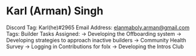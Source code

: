 # Karl (Arman) Singh

Discord Tag: Karl(he)#2965
Email Address: elanmaboly.arman@gmail.com
Tags: Builder
Tasks Assigned: → Developing the Offboarding system
→ Developing strategies to approach inactive builders
→ Community Health Survey
→ Logging in Contributions for folx
→ Developing the Intros Club